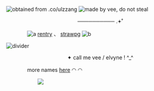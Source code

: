 ![obtained from .co/ulzzang](https://files.catbox.moe/wmri32.png)
![made by vee, do not steal](https://files.catbox.moe/aghco5.png)
<p align="center">
──────────  .𖥔˚
</p>

　　　　![a](https://files.catbox.moe/1cap6i.gif) [rentry](https://rentry.co/ksngnene) 、 [strawpg](https://ksnginene.straw.page/) ![b](https://files.catbox.moe/7dw1ye.gif)
   
   ![divider](https://files.catbox.moe/m1x958.jpg)

<p align="center">
✦ call me vee / elvyne ! ^_^
</p>

　　　　more names [here](https://en.pronouns.page/@viviann_) ◠ ◠

　　　　　　![](https://komarev.com/ghpvc/?username=ksnginene&color=7691a6&label=..++໒꒰〃´+꒳+`〃꒱১+﹒&abbreviated=true)
